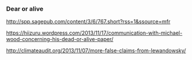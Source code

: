



### Dear or alive

http://spp.sagepub.com/content/3/6/767.short?rss=1&ssource=mfr

https://hiizuru.wordpress.com/2013/11/17/communication-with-michael-wood-concerning-his-dead-or-alive-paper/

http://climateaudit.org/2013/11/07/more-false-claims-from-lewandowsky/

